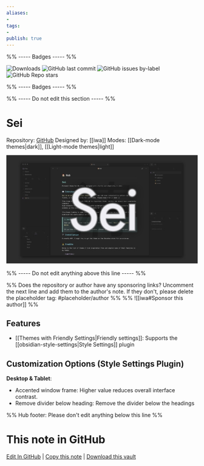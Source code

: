 ```yaml
---
aliases:
- 
tags: 
- 
publish: true
---
```


%% ----- Badges ----- %%

![Downloads](https://img.shields.io/badge/downloads-2200-573E7A?style=for-the-badge&logo=)
![GitHub last commit](https://img.shields.io/github/last-commit/iwa/Sei?color=573E7A&label=last%20update&logo=github&style=for-the-badge)
![GitHub issues by-label](https://img.shields.io/github/issues/iwa/Sei/help%20wanted?color=573E7A&logo=github&style=for-the-badge) 
![GitHub Repo stars](https://img.shields.io/github/stars/iwa/Sei?color=573E7A&logo=github&style=for-the-badge)

%% ----- Badges ----- %%

%% ----- Do not edit this section ----- %%

# Sei

Repository: [GitHub](https://github.com/iwa/Sei)
Designed by: [[iwa]]
Modes: [[Dark-mode themes|dark]], [[Light-mode themes|light]]



![screenshot](https://github.com/iwa/Sei/raw/HEAD/assets/thumbnail.jpg)

%% ----- Do not edit anything above this line ----- %% 

%% Does the repository or author have any sponsoring links? Uncomment the next line and add them to the author's note. If they don't, please delete the placeholder tag: #placeholder/author %%
%% ![[iwa#Sponsor this author]] %%


## Features

- [[Themes with Friendly Settings|Friendly settings]]: Supports the [[obsidian-style-settings|Style Settings]] plugin

## Customization Options (Style Settings Plugin) 

**Desktop & Tablet**: 
- Accented window frame: Higher value reduces overall interface contrast.
- Remove divider below heading: Remove the divider below the headings


%% Hub footer: Please don't edit anything below this line %%

# This note in GitHub

<span class="git-footer">[Edit In GitHub](https://github.dev/obsidian-community/obsidian-hub/blob/main/02%20-%20Community%20Expansions/02.05%20All%20Community%20Expansions/Themes/Sei.md "git-hub-edit-note") | [Copy this note](https://raw.githubusercontent.com/obsidian-community/obsidian-hub/main/02%20-%20Community%20Expansions/02.05%20All%20Community%20Expansions/Themes/Sei.md "git-hub-copy-note") | [Download this vault](https://github.com/obsidian-community/obsidian-hub/archive/refs/heads/main.zip "git-hub-download-vault") </span>
